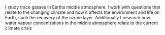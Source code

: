 I study trace gasses in Earths middle atmosphere. I work with questions that 
relate to the changing climate and how it affects the environment and life on Earth, 
such the recovery of the ozone layer. Additionally I research how water vapour concentrations
in the middle atmosphere relate to the current climate crisis
